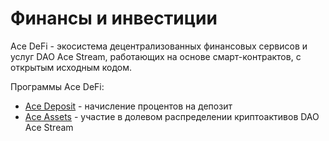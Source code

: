# Финансы и инвестиции

Ace DeFi - экосистема децентрализованных финансовых сервисов и услуг DAO Ace Stream, работающих на основе смарт-контрактов, с открытым исходным кодом.

Программы Ace DeFi:

- [Ace Deposit][1] - начисление процентов на депозит
- [Ace Assets][2] - участие в долевом распределении криптоактивов DAO Ace Stream

[1]: ../services/ace-deposit.md
[2]: ../services/ace-asset.md